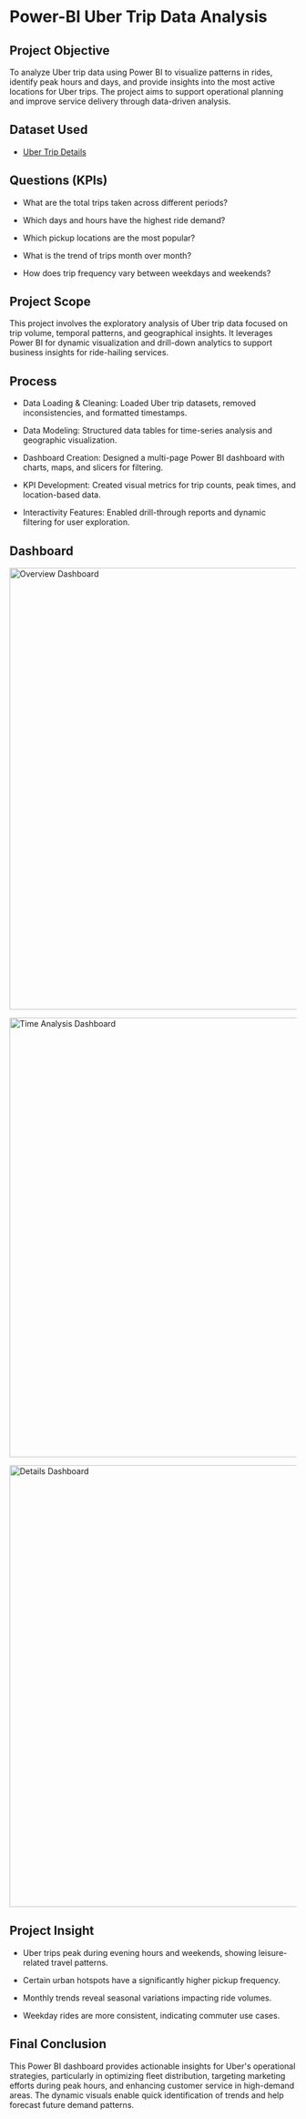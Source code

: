 # Power-BI Uber Trip Data Analysis

## Project Objective

To analyze Uber trip data using Power BI to visualize patterns in rides, identify peak hours and days, and provide insights into the most active locations for Uber trips. The project aims to support operational planning and improve service delivery through data-driven analysis.

## Dataset Used

- <a href="https://github.com/AkashVR07/Power-BI-Uber_Trip_Data_Analysis/blob/main/Uber%20Trip%20Details.xlsx">Uber Trip Details</a>

## Questions (KPIs)

- What are the total trips taken across different periods?

- Which days and hours have the highest ride demand?

- Which pickup locations are the most popular?

- What is the trend of trips month over month?

- How does trip frequency vary between weekdays and weekends?

## Project Scope

This project involves the exploratory analysis of Uber trip data focused on trip volume, temporal patterns, and geographical insights. It leverages Power BI for dynamic visualization and drill-down analytics to support business insights for ride-hailing services.

## Process

- Data Loading & Cleaning: Loaded Uber trip datasets, removed inconsistencies, and formatted timestamps.

- Data Modeling: Structured data tables for time-series analysis and geographic visualization.

- Dashboard Creation: Designed a multi-page Power BI dashboard with charts, maps, and slicers for filtering.

- KPI Development: Created visual metrics for trip counts, peak times, and location-based data.

- Interactivity Features: Enabled drill-through reports and dynamic filtering for user exploration.

## Dashboard

<p>
  <img width="1560" height="776" alt="Overview Dashboard" src="https://github.com/user-attachments/assets/cfcdd402-174a-47bb-94e0-4056d29cf041" />
</p>

<p>
  <img width="1557" height="772" alt="Time Analysis Dashboard" src="https://github.com/user-attachments/assets/6a0b8a38-214d-4546-b9d8-a8a7aa0c5a38" />
</p>
<p>
  <img width="1560" height="776" alt="Details Dashboard" src="https://github.com/user-attachments/assets/1ecb056f-5ab0-4483-a696-374c45fd6ec9" />
</p>

## Project Insight

- Uber trips peak during evening hours and weekends, showing leisure-related travel patterns.

- Certain urban hotspots have a significantly higher pickup frequency.

- Monthly trends reveal seasonal variations impacting ride volumes.

- Weekday rides are more consistent, indicating commuter use cases.

## Final Conclusion

This Power BI dashboard provides actionable insights for Uber's operational strategies, particularly in optimizing fleet distribution, targeting marketing efforts during peak hours, and enhancing customer service in high-demand areas. The dynamic visuals enable quick identification of trends and help forecast future demand patterns.
